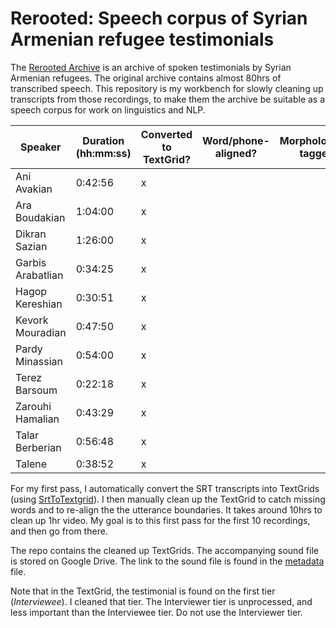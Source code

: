 # Rerooted: Speech corpus of Syrian Armenian refugee testimonials
 
 The [Rerooted Archive](https://www.rerooted.org/) is an archive of spoken testimonials by Syrian Armenian refugees. The original archive contains almost 80hrs of transcribed speech. This repository is my workbench for slowly cleaning up transcripts from those recordings, to make them the archive be suitable as a speech corpus for work on linguistics and NLP. 

 | Speaker             | Duration (hh:mm:ss) | Converted to TextGrid? | Word/phone-aligned? | Morphologically tagged? | Translated? |
|---------------------|---------------------|------------------------|---------------------|-------------------------|-------------|
| Ani Avakian       | 0:42:56             | x                      |                     |                         |             |
| Ara Boudakian     | 1:04:00             | x                      |                     |                         |             |
| Dikran Sazian     | 1:26:00             | x                      |                     |                         |             |
| Garbis Arabatlian | 0:34:25             | x                      |                     |                         |             |
| Hagop Kereshian | 0:30:51             | x                      |                     |                         |             |
| Kevork Mouradian  | 0:47:50          | x                      |                     |                         |             |
| Pardy Minassian  | 0:54:00          | x                      |                     |                         |             |
| Terez Barsoum  | 0:22:18          | x                      |                     |                         |             |
| Zarouhi Hamalian   | 0:43:29         | x                      |                     |                         |             |
| Talar Berberian   | 0:56:48         | x                      |                     |                         |             |
| Talene  | 0:38:52         | x                      |                     |                         |             |


For my first pass, I automatically convert the SRT transcripts into TextGrids (using [SrtToTextgrid](https://github.com/rctatman/SrtToTextgrid)). I then manually clean up the TextGrid to catch missing words and to re-align the the utterance boundaries. It takes around 10hrs to clean up 1hr video. My goal is to this first pass for the first 10 recordings, and then go from there.

The repo contains the cleaned up TextGrids. The accompanying sound file is stored on Google Drive. The link to the sound file is found in the [metadata](/metadata.tsv) file.

Note that in the TextGrid, the testimonial is found on the first tier (*Interviewee*). I cleaned that tier. The Interviewer tier is unprocessed, and less important than the Interviewee tier. Do not use the Interviewer tier.
